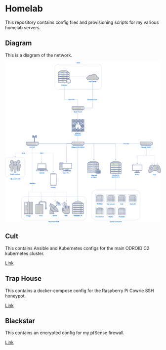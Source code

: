 # Homelab

This repository contains config files and provisioning scripts for my various homelab servers.

## Diagram

This is a diagram of the network.

![Diagram](diagram/diagram.png)

## Cult

This contains Ansible and Kubernetes configs for the main ODROID C2 kubernetes cluster.

[Link](./cult)

## Trap House

This contains a docker-compose config for the Raspberry Pi Cowrie SSH honeypot.

[Link](./trap-house)

## Blackstar

This contains an encrypted config for my pfSense firewall.

[Link](./blackstar)
